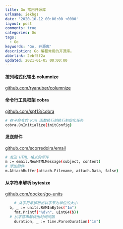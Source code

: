 ```yaml
---
title: Go 常用开源库
urlname: iekhgs
date: '2020-10-12 00:00:00 +0000'
layout: post
comments: true
categories: Go
tags:
  - Go
keywords: 'Go, 开源库'
description: Go 编程常用的开源库。
abbrlink: 2ebf5f2a
updated: 2021-01-05 00:00:00
---
```


#### 按列格式化输出 columnize

[github.com/ryanuber/columnize](http://github.com/ryanuber/columnize)

#### 命令行工具框架 cobra

[github.com/spf13/cobra](https://github.com/spf13/cobra)

```bash
# 在子命令的 Run 函数执行前执行初始化任务
cobra.OnInitialize(initConfig)
```

#### 发送邮件

[github.com/scorredoira/email](https://github.com/scorredoira/email)

```bash
# 发送 HTML 格式的邮件
m := email.NewHTMLMessage(subject, content)
# 添加附件
m.AttachBuffer(attach.Filename, attach.Data, false)
```

#### 从字符串解析 bytesize

[github.com/docker/go-units](https://github.com/docker/go-units)

```bash
	# 从字符串解析出以字节为单位的大小
  b, _ := units.RAMInBytes("1m")
	fmt.Printf("%d\n", uint64(b))
  # 从字符串解析出时间间隔
	duration, _ := time.ParseDuration("1m")
```
